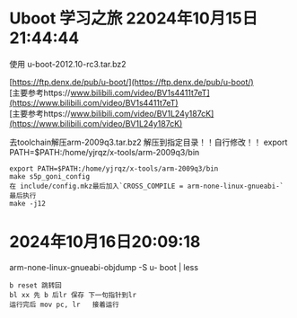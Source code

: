 # Uboot 学习之旅 22024年10月15日21:44:44

使用
u-boot-2012.10-rc3.tar.bz2  

[https://ftp.denx.de/pub/u-boot/](https://ftp.denx.de/pub/u-boot/)  
[主要参考https://www.bilibili.com/video/BV1s4411t7eT](https://www.bilibili.com/video/BV1s4411t7eT)  
[主要参考https://www.bilibili.com/video/BV1L24y187cK](https://www.bilibili.com/video/BV1L24y187cK)  


去toolchain解压arm-2009q3.tar.bz2 解压到指定目录！！自行修改！！
export PATH=$PATH:/home/yjrqz/x-tools/arm-2009q3/bin


```
export PATH=$PATH:/home/yjrqz/x-tools/arm-2009q3/bin
make s5p_goni_config
在 include/config.mkz最后加入`CROSS_COMPILE = arm-none-linux-gnueabi-`
最后执行
make -j12
```
# 2024年10月16日20:09:18

arm-none-linux-gnueabi-objdump -S u-  boot | less
```
b reset 跳转回
bl xx 先 b 后lr 保存 下一句指针到lr
运行完后 mov pc, lr   接着运行


```